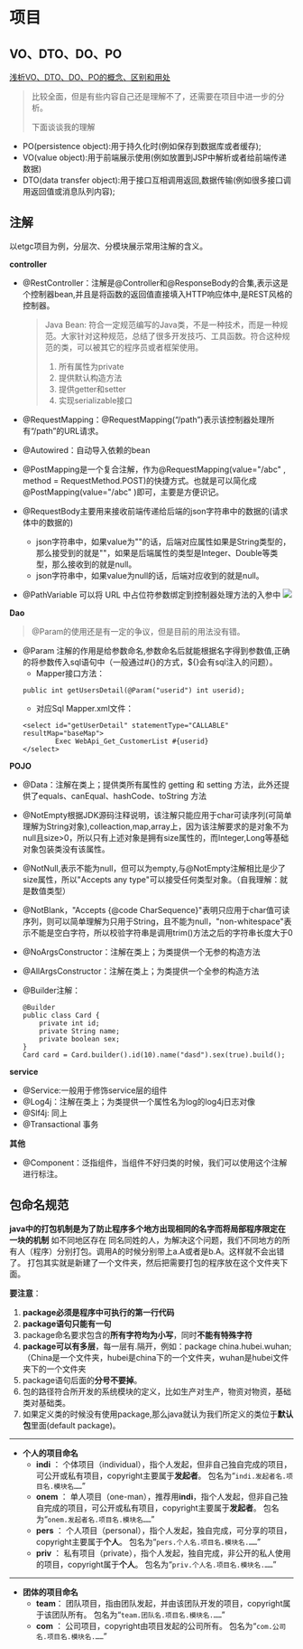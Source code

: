 # 项目

## VO、DTO、DO、PO

[浅析VO、DTO、DO、PO的概念、区别和用处](https://blog.csdn.net/zjrbiancheng/article/details/6253232?utm_medium=distribute.pc_relevant.none-task-blog-2%7Edefault%7ECTRLIST%7Edefault-2.no_search_link&depth_1-utm_source=distribute.pc_relevant.none-task-blog-2%7Edefault%7ECTRLIST%7Edefault-2.no_search_link)

> 比较全面，但是有些内容自己还是理解不了，还需要在项目中进一步的分析。
>
> 下面谈谈我的理解

- PO(persistence object):用于持久化时(例如保存到数据库或者缓存);
- VO(value object):用于前端展示使用(例如放置到JSP中解析或者给前端传递数据)
- DTO(data transfer object):用于接口互相调用返回,数据传输(例如很多接口调用返回值或消息队列内容);

## 注解
以etgc项目为例，分层次、分模块展示常用注解的含义。

**controller**
- @RestController：注解是@Controller和@ResponseBody的合集,表示这是个控制器bean,并且是将函数的返回值直接填入HTTP响应体中,是REST风格的控制器。

  > Java Bean: 符合一定规范编写的Java类，不是一种技术，而是一种规范。大家针对这种规范，总结了很多开发技巧、工具函数。符合这种规范的类，可以被其它的程序员或者框架使用。
  > 1. 所有属性为private
  >  2. 提供默认构造方法
  >  3. 提供getter和setter
  >  4. 实现serializable接口
- @RequestMapping：@RequestMapping(“/path”)表示该控制器处理所有“/path”的URL请求。
- @Autowired：自动导入依赖的bean
- @PostMapping是一个复合注解，作为@RequestMapping(value="/abc" , method = RequestMethod.POST)的快捷方式。也就是可以简化成@PostMapping(value="/abc" )即可，主要是方便识记。
- @RequestBody主要用来接收前端传递给后端的json字符串中的数据的(请求体中的数据的)
  - json字符串中，如果value为""的话，后端对应属性如果是String类型的，那么接受到的就是""，如果是后端属性的类型是Integer、Double等类型，那么接收到的就是null。
  - json字符串中，如果value为null的话，后端对应收到的就是null。
- @PathVariable 可以将 URL 中占位符参数绑定到控制器处理方法的入参中
![](https://img2018.cnblogs.com/blog/1576270/201901/1576270-20190129101029309-395038845.png)

**Dao**
> @Param的使用还是有一定的争议，但是目前的用法没有错。
- @Param 注解的作用是给参数命名,参数命名后就能根据名字得到参数值,正确的将参数传入sql语句中（一般通过#{}的方式，${}会有sql注入的问题）。
  - Mapper接口方法：
  ```
  public int getUsersDetail(@Param("userid") int userid);
  ```
  - 对应Sql Mapper.xml文件：
  ```
  <select id="getUserDetail" statementType="CALLABLE" resultMap="baseMap">
          Exec WebApi_Get_CustomerList #{userid}
  </select>
  ```

**POJO**
- @Data：注解在类上；提供类所有属性的 getting 和 setting 方法，此外还提供了equals、canEqual、hashCode、toString 方法
- @NotEmpty根据JDK源码注释说明，该注解只能应用于char可读序列(可简单理解为String对象),colleaction,map,array上，因为该注解要求的是对象不为null且size>0，所以只有上述对象是拥有size属性的，而Integer,Long等基础对象包装类没有该属性。

- @NotNull,表示不能为null，但可以为empty,与@NotEmpty注解相比是少了size属性，所以"Accepts any type"可以接受任何类型对象。（自我理解：就是数值类型）

- @NotBlank，"Accepts {@code CharSequence}"表明只应用于char值可读序列，则可以简单理解为只用于String，且不能为null，"non-whitespace"表示不能是空白字符，所以校验字符串是调用trim()方法之后的字符串长度大于0
- @NoArgsConstructor：注解在类上；为类提供一个无参的构造方法
- @AllArgsConstructor：注解在类上；为类提供一个全参的构造方法
- @Builder注解：
  ```
  @Builder
  public class Card {
      private int id;
      private String name;
      private boolean sex;
  }
  Card card = Card.builder().id(10).name("dasd").sex(true).build();
  ```

**service**
- @Service:一般用于修饰service层的组件
- @Log4j：注解在类上；为类提供一个属性名为log的log4j日志对像
- @Slf4j: 同上
- @Transactional 事务

**其他**
- @Component：泛指组件，当组件不好归类的时候，我们可以使用这个注解进行标注。



## 包命名规范

**java中的打包机制是为了防止程序多个地方出现相同的名字而将局部程序限定在一块的机制** 如不同地区存在 同名同姓的人，为解决这个问题，我们不同地方的所有人（程序）分别打包。调用A的时候分别带上a.A或者是b.A。这样就不会出错了。 打包其实就是新建了一个文件夹，然后把需要打包的程序放在这个文件夹下面。

**要注意**：

1. **package必须是程序中可执行的第一行代码**
2. **package语句只能有一句**
3. package命名要求包含的**所有字符均为小写**，同时**不能有特殊字符**
4. **package可以有多层**，每一层有.隔开，例如：package china.hubei.wuhan;（China是一个文件夹，hubei是china下的一个文件夹，wuhan是hubei文件夹下的一个文件夹
5. package语句后面的**分号不要掉**。
6. 包的路径符合所开发的系统模块的定义，比如生产对生产，物资对物资，基础类对基础类。
7. 如果定义类的时候没有使用package,那么java就认为我们所定义的类位于**默认包**里面(default package)。

------

- **个人的项目命名**
  - **indi** ： 个体项目（individual），指个人发起，但非自己独自完成的项目，可公开或私有项目，copyright主要属于**发起者**。 包名为“`indi.发起者名.项目名.模块名……`”
  - **onem** ： 单人项目（one-man），推荐用**indi**，指个人发起，但非自己独自完成的项目，可公开或私有项目，copyright主要属于**发起者**。 包名为“`onem.发起者名.项目名.模块名……`”
  - **pers** ： 个人项目（personal），指个人发起，独自完成，可分享的项目，copyright主要属于**个人**。 包名为“`pers.个人名.项目名.模块名.……`”
  - **priv** ： 私有项目（private），指个人发起，独自完成，非公开的私人使用的项目，copyright属于**个人**。 包名为“`priv.个人名.项目名.模块名.……`”

------

- **团体的项目命名**
  - **team**： 团队项目，指由团队发起，并由该团队开发的项目，copyright属于该团队所有。 包名为“`team.团队名.项目名.模块名.……`”
  - **com** ： 公司项目，copyright由项目发起的公司所有。 包名为“`com.公司名.项目名.模块名.……`”